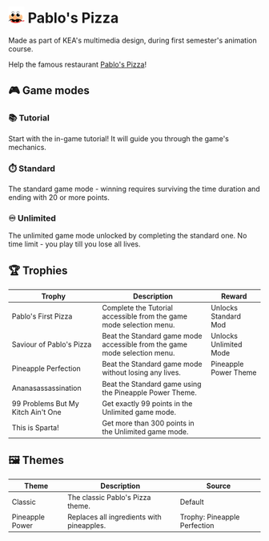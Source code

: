 # ![pablos pizza logo](https://github.com/malthesers/pablos-pizza/blob/main/favicon/favicon-32x32.png) Pablo's Pizza

Made as part of KEA's multimedia design, during first semester's animation course.

Help the famous restaurant [Pablo's Pizza](https://malthesers.github.io/pablos-pizza/)!

## 🎮 Game modes

### 📚 Tutorial

Start with the in-game tutorial! It will guide you through the game's mechanics.

### ⏱️ Standard

The standard game mode - winning requires surviving the time duration and ending with 20 or more points.

### ♾️ Unlimited

The unlimited game mode unlocked by completing the standard one. No time limit - you play till you lose all lives.

## 🏆 Trophies

| Trophy | Description | Reward |
| ------------- | ------------- | ------------- |
| Pablo's First Pizza | Complete the Tutorial accessible from the game mode selection menu. | Unlocks Standard Mod |
| Saviour of Pablo's Pizza | Beat the Standard game mode accessible from the game mode selection menu.  | Unlocks Unlimited Mode  |
| Pineapple Perfection | Beat the Standard game mode without losing any lives. | Pineapple Power Theme |
| Ananasassassination | Beat the Standard game using the Pineapple Power Theme. |
| 99 Problems But My Kitch Ain't One | Get exactly 99 points in the Unlimited game mode. |
| This is Sparta! | Get more than 300 points in the Unlimited game mode. |

## 🖼️ Themes

| Theme | Description | Source |
| ------------- | ------------- | ------------- |
| Classic | The classic Pablo's Pizza theme. | Default |
| Pineapple Power | Replaces all ingredients with pineapples. | Trophy: Pineapple Perfection |
